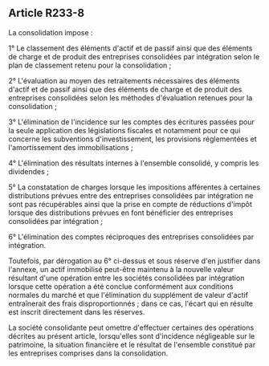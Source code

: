 Article R233-8
----
La consolidation impose :

1° Le classement des éléments d'actif et de passif ainsi que des éléments de
charge et de produit des entreprises consolidées par intégration selon le plan
de classement retenu pour la consolidation ;

2° L'évaluation au moyen des retraitements nécessaires des éléments d'actif et
de passif ainsi que des éléments de charge et de produit des entreprises
consolidées selon les méthodes d'évaluation retenues pour la consolidation ;

3° L'élimination de l'incidence sur les comptes des écritures passées pour la
seule application des législations fiscales et notamment pour ce qui concerne
les subventions d'investissement, les provisions réglementées et l'amortissement
des immobilisations ;

4° L'élimination des résultats internes à l'ensemble consolidé, y compris les
dividendes ;

5° La constatation de charges lorsque les impositions afférentes à certaines
distributions prévues entre des entreprises consolidées par intégration ne sont
pas récupérables ainsi que la prise en compte de réductions d'impôt lorsque des
distributions prévues en font bénéficier des entreprises consolidées par
intégration ;

6° L'élimination des comptes réciproques des entreprises consolidées par
intégration.

Toutefois, par dérogation au 6° ci-dessus et sous réserve d'en justifier dans
l'annexe, un actif immobilisé peut-être maintenu à la nouvelle valeur résultant
d'une opération entre les sociétés consolidées par intégration lorsque cette
opération a été conclue conformément aux conditions normales du marché et que
l'élimination du supplément de valeur d'actif entraînerait des frais
disproportionnés ; dans ce cas, l'écart qui en résulte est inscrit directement
dans les réserves.

La société consolidante peut omettre d'effectuer certaines des opérations
décrites au présent article, lorsqu'elles sont d'incidence négligeable sur le
patrimoine, la situation financière et le résultat de l'ensemble constitué par
les entreprises comprises dans la consolidation.
